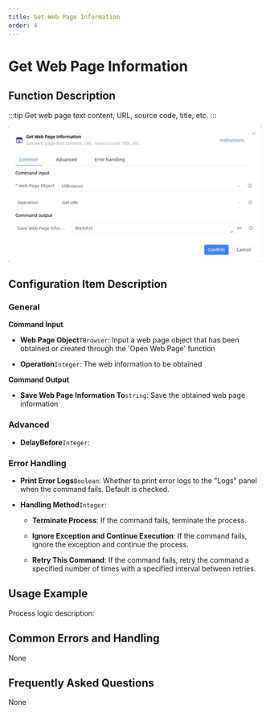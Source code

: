 ```yaml
---
title: Get Web Page Information
order: 4
---
```


# Get Web Page Information

## Function Description

:::tip 
Get web page text content, URL, source code, title, etc.
:::

![Get Web Page Information](../../../assets/Get%20Web%20Page%20Information_command.png)

## Configuration Item Description

### General

**Command Input**

- **Web Page Object**`TBrowser`: Input a web page object that has been obtained or created through the 'Open Web Page' function

- **Operation**`Integer`: The web information to be obtained


**Command Output**

- **Save Web Page Information To**`string`: Save the obtained web page information

### Advanced

- **DelayBefore**`Integer`: 

### Error Handling

- **Print Error Logs**`Boolean`: Whether to print error logs to the "Logs" panel when the command fails. Default is checked. 

- **Handling Method**`Integer`:

    - **Terminate Process**: If the command fails, terminate the process.

    - **Ignore Exception and Continue Execution**: If the command fails, ignore the exception and continue the process.

    - **Retry This Command**: If the command fails, retry the command a specified number of times with a specified interval between retries.

## Usage Example

Process logic description:

## Common Errors and Handling

None

## Frequently Asked Questions

None

